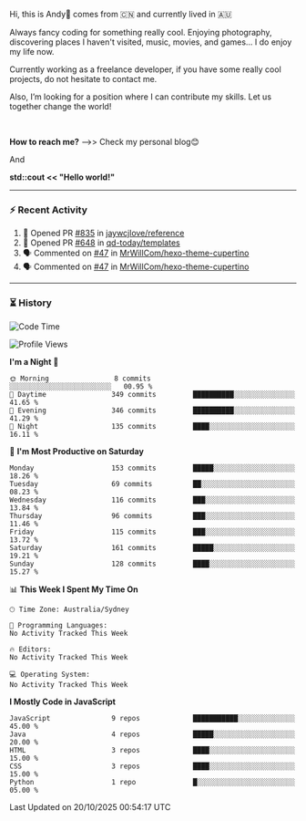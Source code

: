 Hi, this is Andy👋 comes from :cn: and currently lived in 🇦🇺

Always fancy coding for something really cool. Enjoying photography, discovering places I haven't visited, music, movies, and games... I do enjoy my life now.

Currently working as a freelance developer, if you have some really cool projects, do not hesitate to contact me.

Also, I’m looking for a position where I can contribute my skills. Let us together change the world!

<br>

<b>How to reach me?</b> -->> Check my personal blog😊

And

**std::cout << "Hello world!"**

---

### ⚡ Recent Activity
<!--START_SECTION:activity-->
1. 💪 Opened PR [#835](https://github.com/jaywcjlove/reference/pull/835) in [jaywcjlove/reference](https://github.com/jaywcjlove/reference)
2. 💪 Opened PR [#648](https://github.com/qd-today/templates/pull/648) in [qd-today/templates](https://github.com/qd-today/templates)
3. 🗣 Commented on [#47](https://github.com/MrWillCom/hexo-theme-cupertino/issues/47#issuecomment-1879639014) in [MrWillCom/hexo-theme-cupertino](https://github.com/MrWillCom/hexo-theme-cupertino)
4. 🗣 Commented on [#47](https://github.com/MrWillCom/hexo-theme-cupertino/issues/47#issuecomment-1879638108) in [MrWillCom/hexo-theme-cupertino](https://github.com/MrWillCom/hexo-theme-cupertino)
<!--END_SECTION:activity-->

---

### ⏳ History
<!--START_SECTION:waka-->
![Code Time](http://img.shields.io/badge/Code%20Time-236%20hrs%2050%20mins-blue)

![Profile Views](http://img.shields.io/badge/Profile%20Views-0-blue)

**I'm a Night 🦉** 

```text
🌞 Morning                8 commits           ░░░░░░░░░░░░░░░░░░░░░░░░░   00.95 % 
🌆 Daytime                349 commits         ██████████░░░░░░░░░░░░░░░   41.65 % 
🌃 Evening                346 commits         ██████████░░░░░░░░░░░░░░░   41.29 % 
🌙 Night                  135 commits         ████░░░░░░░░░░░░░░░░░░░░░   16.11 % 
```
📅 **I'm Most Productive on Saturday** 

```text
Monday                   153 commits         █████░░░░░░░░░░░░░░░░░░░░   18.26 % 
Tuesday                  69 commits          ██░░░░░░░░░░░░░░░░░░░░░░░   08.23 % 
Wednesday                116 commits         ███░░░░░░░░░░░░░░░░░░░░░░   13.84 % 
Thursday                 96 commits          ███░░░░░░░░░░░░░░░░░░░░░░   11.46 % 
Friday                   115 commits         ███░░░░░░░░░░░░░░░░░░░░░░   13.72 % 
Saturday                 161 commits         █████░░░░░░░░░░░░░░░░░░░░   19.21 % 
Sunday                   128 commits         ████░░░░░░░░░░░░░░░░░░░░░   15.27 % 
```


📊 **This Week I Spent My Time On** 

```text
🕑︎ Time Zone: Australia/Sydney

💬 Programming Languages: 
No Activity Tracked This Week

🔥 Editors: 
No Activity Tracked This Week

💻 Operating System: 
No Activity Tracked This Week
```

**I Mostly Code in JavaScript** 

```text
JavaScript               9 repos             ███████████░░░░░░░░░░░░░░   45.00 % 
Java                     4 repos             █████░░░░░░░░░░░░░░░░░░░░   20.00 % 
HTML                     3 repos             ████░░░░░░░░░░░░░░░░░░░░░   15.00 % 
CSS                      3 repos             ████░░░░░░░░░░░░░░░░░░░░░   15.00 % 
Python                   1 repo              █░░░░░░░░░░░░░░░░░░░░░░░░   05.00 % 
```




 Last Updated on 20/10/2025 00:54:17 UTC
<!--END_SECTION:waka-->


<!---
JinchuanL/JinchuanL is a ✨ special ✨ repository because its `README.md` (this file) appears on your GitHub profile.
You can click the Preview link to take a look at your changes.
--->
